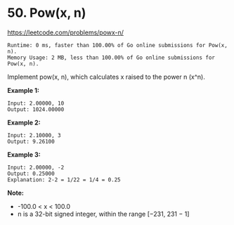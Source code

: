 # 50. Pow(x, n)

https://leetcode.com/problems/powx-n/

```
Runtime: 0 ms, faster than 100.00% of Go online submissions for Pow(x, n).
Memory Usage: 2 MB, less than 100.00% of Go online submissions for Pow(x, n).
```

Implement pow(x, n), which calculates x raised to the power n (x^n).

**Example 1:**
```
Input: 2.00000, 10
Output: 1024.00000
```

**Example 2:**
```
Input: 2.10000, 3
Output: 9.26100
```

**Example 3:**
```
Input: 2.00000, -2
Output: 0.25000
Explanation: 2-2 = 1/22 = 1/4 = 0.25
```

**Note:**

- -100.0 < x < 100.0
- n is a 32-bit signed integer, within the range [−231, 231 − 1]
